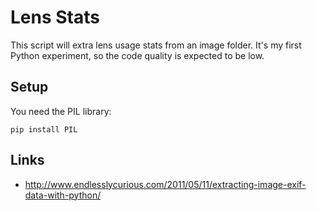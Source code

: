 Lens Stats
==========

This script will extra lens usage stats from an image folder. It's my first Python experiment, so the code quality is expected to be low.

Setup
-----

You need the PIL library:

```
pip install PIL
```

Links
-----

* http://www.endlesslycurious.com/2011/05/11/extracting-image-exif-data-with-python/
